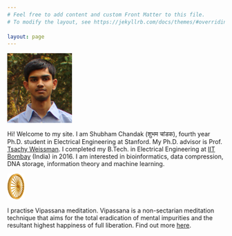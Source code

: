 ```yaml
---
# Feel free to add content and custom Front Matter to this file.
# To modify the layout, see https://jekyllrb.com/docs/themes/#overriding-theme-defaults

layout: page
---
```

<img alt="Shubham photo" src="/img/shubham_photo.png" style="width: 150px; height: 161px; hspace=" />

Hi! Welcome to my site. I am Shubham Chandak (शुभम चांडक), fourth year Ph.D. student in Electrical Engineering at Stanford. My Ph.D. advisor is Prof. [Tsachy Weissman](http://web.stanford.edu/~tsachy/). I completed my B.Tech. in Electrical Engineering at [IIT Bombay](http://www.iitb.ac.in/) (India) in 2016. I am interested in bioinformatics, data compression, DNA storage, information theory and machine learning.


<a href="https://www.dhamma.org/"><img alt="Dhamma Cakka" src="/img/dhammacakka.gif" style="width: 40px; height: 60px;" /></a>

I practise Vipassana meditation. Vipassana is a non-sectarian meditation technique that aims for the total eradication of mental impurities and the resultant highest happiness of full liberation. Find out more [here](https://www.dhamma.org/).
